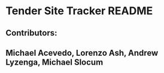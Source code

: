 # Tender Site Tracker README

## Contributors:
## Michael Acevedo, Lorenzo Ash, Andrew Lyzenga, Michael Slocum